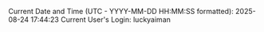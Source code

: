 Current Date and Time (UTC - YYYY-MM-DD HH:MM:SS formatted): 2025-08-24 17:44:23
Current User's Login: luckyaiman
